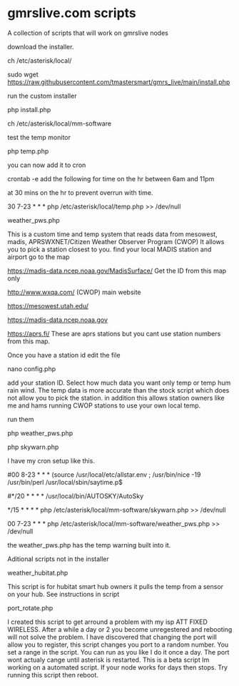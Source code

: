 # gmrslive.com scripts


A collection of scripts that will work on gmrslive nodes

download the installer.

ch /etc/asterisk/local/

sudo wget https://raw.githubusercontent.com/tmastersmart/gmrs_live/main/install.php

run the custom installer

php install.php

ch /etc/asterisk/local/mm-software


test the temp monitor 

php temp.php 

you can now add it to cron

crontab -e add the following for time on the hr between 6am and 11pm

at 30 mins on the hr to prevent overrun with time.

30 7-23 * * * php /etc/asterisk/local/temp.php >> /dev/null

weather_pws.php

This is a custom time and temp system that reads data from 
mesowest, madis, APRSWXNET/Citizen Weather Observer Program (CWOP)
It allows you to pick a station closest to you. 
find your local MADIS station and airport go to the map 

https://madis-data.ncep.noaa.gov/MadisSurface/ Get the ID from this map only

http://www.wxqa.com/  (CWOP) main website

https://mesowest.utah.edu/

https://madis-data.ncep.noaa.gov

https://aprs.fi/ These are aprs stations but you cant use station numbers from this map.

Once you have a station id edit the file

nano config.php  

add your station ID. Select how much data you want only temp or temp hum rain wind. 
The temp data is more accurate than the stock script which does not allow you to pick the station.
in addition this allows station owners like me and hams running CWOP stations to use your own local temp.

run them

php weather_pws.php

php skywarn.php

I have my cron setup like this.


#00 8-23 * * * (source /usr/local/etc/allstar.env ; /usr/bin/nice -19 /usr/bin/perl /usr/local/sbin/saytime.p$

#*/20 * * * * /usr/local/bin/AUTOSKY/AutoSky

*/15 * * * * php /etc/asterisk/local/mm-software/skywarn.php >> /dev/null

00 7-23 * * * php /etc/asterisk/local/mm-software/weather_pws.php >> /dev/null

the weather_pws.php has the temp warning built into it.




Aditional scripts not in the installer

weather_hubitat.php

This script is for hubitat smart hub owners it pulls the temp from a sensor on your hub. See instructions in script

port_rotate.php

I created this script to get arround a problem with my isp ATT FIXED WIRELESS. After a while a day or 2 you become unregestered
and rebooting will not solve the problem. I have discovered that changing the port will allow you to register, this
script changes you port to a random number. You set a range in the script. You can run as you like I do it once a day. 
The port wont actualy cange until asterisk is restarted. This is a beta script Im working on a automated script.
If your node works for days then stops. Try running this script then reboot.



